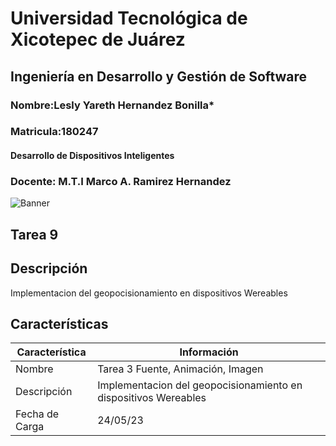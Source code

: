 # Universidad Tecnológica de Xicotepec de Juárez
## Ingeniería en Desarrollo y Gestión de Software
### Nombre:Lesly Yareth Hernandez Bonilla*
### Matricula:180247
#### Desarrollo de Dispositivos Inteligentes
### Docente: M.T.I Marco A. Ramirez Hernandez

![Banner](https://i.postimg.cc/28Zg3QFz/Banner-de-Twitch-Nubes-Gamer-Chica-Morado.png)

## Tarea 9

## Descripción
Implementacion del geopocisionamiento en dispositivos Wereables

## Características
| Característica         | Información                                                              |
|------------------------|--------------------------------------------------------------------------|
| Nombre                 | Tarea 3 Fuente, Animación, Imagen                                        |
| Descripción            | Implementacion del geopocisionamiento en dispositivos Wereables          |
| Fecha de Carga         | 24/05/23                                                                 |






